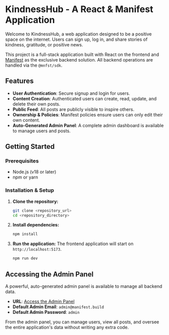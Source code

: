 # KindnessHub - A React & Manifest Application

Welcome to KindnessHub, a web application designed to be a positive space on the internet. Users can sign up, log in, and share stories of kindness, gratitude, or positive news.

This project is a full-stack application built with React on the frontend and [Manifest](https://www.mnfst.com/) as the exclusive backend solution. All backend operations are handled via the `@mnfst/sdk`.

## Features

- **User Authentication**: Secure signup and login for users.
- **Content Creation**: Authenticated users can create, read, update, and delete their own posts.
- **Public Feed**: All posts are publicly visible to inspire others.
- **Ownership & Policies**: Manifest policies ensure users can only edit their own content.
- **Auto-Generated Admin Panel**: A complete admin dashboard is available to manage users and posts.

## Getting Started

### Prerequisites

- Node.js (v18 or later)
- npm or yarn

### Installation & Setup

1.  **Clone the repository:**
    ```bash
    git clone <repository_url>
    cd <repository_directory>
    ```

2.  **Install dependencies:**
    ```bash
    npm install
    ```

3.  **Run the application:**
    The frontend application will start on `http://localhost:5173`.
    ```bash
    npm run dev
    ```

## Accessing the Admin Panel

A powerful, auto-generated admin panel is available to manage all backend data.

-   **URL**: [Access the Admin Panel](${config.BACKEND_URL}/admin)
-   **Default Admin Email**: `admin@manifest.build`
-   **Default Admin Password**: `admin`

From the admin panel, you can manage users, view all posts, and oversee the entire application's data without writing any extra code.
